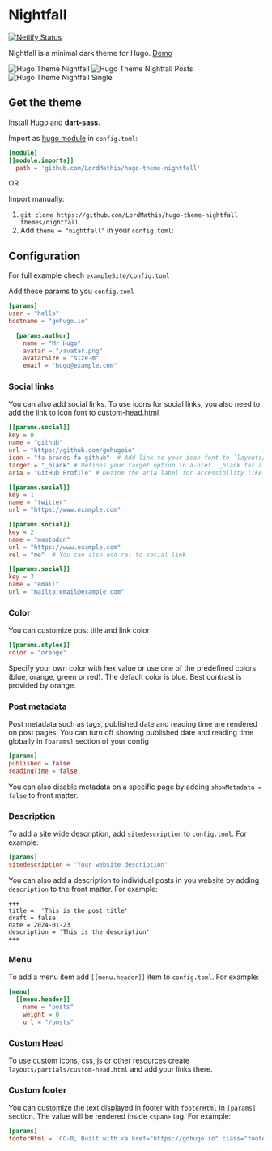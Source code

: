 # Nightfall

[![Netlify Status](https://api.netlify.com/api/v1/badges/27bf2d3e-412b-442b-b234-60dbac60e714/deploy-status)](https://app.netlify.com/sites/hugo-theme-nightfall/deploys)

Nightfall is a minimal dark theme for Hugo. [Demo](https://hugo-theme-nightfall.netlify.app)

![Hugo Theme Nightfall](https://raw.githubusercontent.com/LordMathis/hugo-theme-nightfall/main/images/screenshot.png)
![Hugo Theme Nightfall Posts](https://raw.githubusercontent.com/LordMathis/hugo-theme-nightfall/main/images/screenshot_2.png)
![Hugo Theme Nightfall Single](https://raw.githubusercontent.com/LordMathis/hugo-theme-nightfall/main/images/screenshot_3.png)

## Get the theme

Install [Hugo](https://gohugo.io/installation/) and **[dart-sass](https://gohugo.io/functions/resources/tocss/#dart-sass)**.

Import as [hugo module](https://gohugo.io/hugo-modules/use-modules/#use-a-module-for-a-theme) in `config.toml`:
```toml
[module]
[[module.imports]]
  path = 'github.com/LordMathis/hugo-theme-nightfall'
```

OR

Import manually:
1. `git clone https://github.com/LordMathis/hugo-theme-nightfall themes/nightfall`
2. Add `theme = "nightfall"` in your `config.toml`:

## Configuration

For full example chech `exampleSite/config.toml`

Add these params to you `config.toml`

```toml
[params]
user = "hello"
hostname = "gohugo.io"

  [params.author]
    name = "Mr Hugo"
    avatar = "/avatar.png"
    avatarSize = "size-m"
    email = "hugo@example.com"
```
### Social links

You can also add social links. To use icons for social links, you also need to add the link to icon font to custom-head.html

```toml
[[params.social]]
key = 0
name = "github"
url = "https://github.com/gohugoio"
icon = "fa-brands fa-github"  # Add link to your icon font to `layouts/partials/custom-head.html`
target = "_blank" # Defines your target option in a-href. _blank for a new Tab for example.
aria = "GitHub Profile" # Define the aria label for accessibility like page reader - this is better for your SEO

[[params.social]]
key = 1
name = "twitter"
url = "https://www.example.com"

[[params.social]]
key = 2
name = "mastodon"
url = "https://www.example.com"
rel = "me"  # You can also add rel to social link

[[params.social]]
key = 3
name = "email"
url = "mailto:email@example.com"
```

### Color

You can customize post title and link color

```toml
[[params.styles]]
color = "orange"
```

Specify your own color with hex value or use one of the predefined colors (blue, orange, green or red). The default color is blue. Best contrast is provided by orange.

### Post metadata

Post metadata such as tags, published date and reading time are rendered on post pages. You can turn off showing published date and reading time globally in `[params]` section of your config

```toml
[params]
published = false
readingTime = false
```

You can also disable metadata on a specific page by adding `showMetadata = false` to front matter.

### Description

To add a site wide description, add `sitedescription` to `config.toml`. For example:
```toml
[params]
sitedescription = 'Your website description'
```

You can also add a description to individual posts in you website by adding `description` to the front matter. For example:
```
+++
title =  'This is the post title'
draft = false
date = 2024-01-23
description = 'This is the description'
+++
```
### Menu

To add a menu item add `[[menu.header]]` item to `config.toml`. For example:

```toml
[menu]
  [[menu.header]]
    name = "posts"
    weight = 0
    url = "/posts"
```

### Custom Head

To use custom icons, css, js or other resources create `layouts/partials/custom-head.html` and add your links there.

### Custom footer

You can customize the text displayed in footer with `footerHtml` in `[params]` section. The value will be rendered inside `<span>` tag. For example:

```toml
[params]
footerHtml = 'CC-0, Built with <a href="https://gohugo.io" class="footerLink">Hugo</a> and <a href="https://github.com/LordMathis/hugo-theme-nightfall" class="footerLink">Nightfall</a> theme'
```
